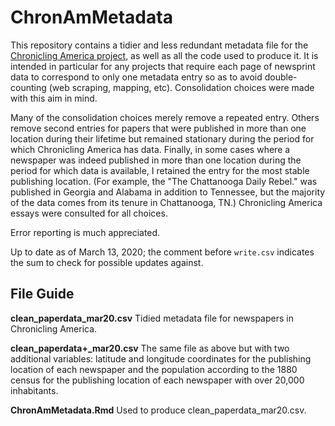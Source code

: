 # ChronAmMetadata
This repository contains a tidier and less redundant metadata file for the [Chronicling America project](https://chroniclingamerica.loc.gov/), as well as all the code used to produce it. It is intended in particular for any projects that require each page of newsprint data to correspond to only one metadata entry so as to avoid double-counting (web scraping, mapping, etc). Consolidation choices were made with this aim in mind.

Many of the consolidation choices merely remove a repeated entry. Others remove second entries for papers that were published in more than one location during their lifetime but remained stationary during the period for which Chronicling America has data. Finally, in some cases where a newspaper was indeed published in more than one location during the period for which data is available, I retained the entry for the most stable publishing location. (For example, the "The Chattanooga Daily Rebel." was published in Georgia and Alabama in addition to Tennessee, but the majority of the data comes from its tenure in Chattanooga, TN.) Chronicling America essays were consulted for all choices.

Error reporting is much appreciated.

Up to date as of March 13, 2020; the comment before `write.csv` indicates the sum to check for possible updates against.

## File Guide
**clean_paperdata_mar20.csv** Tidied metadata file for newspapers in Chronicling America.

**clean_paperdata+_mar20.csv** The same file as above but with two additional variables: latitude and longitude coordinates for the publishing location of each newspaper and the population according to the 1880 census for the publishing location of each newspaper with over 20,000 inhabitants.

**ChronAmMetadata.Rmd** Used to produce clean_paperdata_mar20.csv.